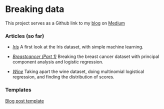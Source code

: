 Breaking data
================

This project serves as a Github link to my [blog](https://medium.com/@jgendrinal) on [Medium](https://medium.com/)

### Articles (so far)

-   *[Iris](iris/iris_post.md)*
    A first look at the Iris dataset, with simple machine learning.

-   *[Breastcancer (Part 1)](breastcancer/breastcancer_post1.md)*
    Breaking the breast cancer dataset with principal component analysis and logistic regression.

-   *[Wine](wine/wine_post.md)*
    Taking apart the wine dataset, doing multinomial logistical regression, and finding the distribution of scores.

### Templates

[Blog post template](blogfrancis/inst/rmarkdown/templates/blog_template/skeleton/skeleton.Rmd)

